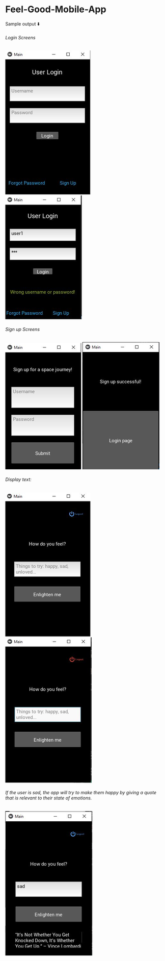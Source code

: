 # Feel-Good-Mobile-App
Sample output :arrow_down: <br/>
###### Login Screens
![](images/login.JPG)
![](images/login_fail.JPG)
###### Sign up Screens
![](images/signup.JPG)
![](images/signup_success.JPG)
###### Display text:
![](images/loginSuccess.JPG)
![](images/hover.JPG)
###### If the user is sad, the app will try to make them happy by giving a quote that is relevant to their state of emotions.
![](images/displayText.JPG)
